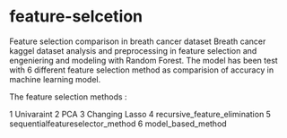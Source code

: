 # feature-selcetion
Feature selection comparison in breath cancer dataset
Breath cancer kaggel dataset analysis and preprocessing in feature selection and engeniering and modeling with Random Forest.
The model has been test with 6 different feature selection method as comparision of accuracy in machine learning model.

The feature selection methods :

1 Univaraint
2 PCA
3 Changing Lasso 
4 recursive_feature_elimination
5 sequentialfeatureselector_method
6 model_based_method
